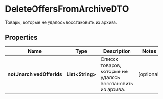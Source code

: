

# DeleteOffersFromArchiveDTO

Товары, которые не удалось восстановить из архива.

## Properties

| Name | Type | Description | Notes |
|------------ | ------------- | ------------- | -------------|
|**notUnarchivedOfferIds** | **List&lt;String&gt;** | Список товаров, которые не удалось восстановить из архива. |  [optional] |



